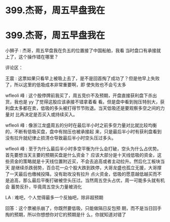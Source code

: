 # 399.杰哥，周五早盘我在

# 399.杰哥，周五早盘我在

小狮子 : 杰哥，周五早盘我在负五的位置接了中国船舶，我看 当时盘口有承接就上了，这个操作错在哪里？

评论区：

王震 : 这票如果只看早上被吸上去了，是不是回首掏了成功了？但是他早上失败了，所以这里的低吸成本非常重要啊，即 使失败也不会亏太多

wfleoli 峰 : 这个股停牌前我买了，周五竞价不及预期，开盘直接获利盘下杀出货，我也是 yy 了觉得这股应该承接不错拿着看 看。但是盘中看到抛压特别大，获利盘太多都在卖，低吸的多头被打得节节败退。当天低吸还是要观察多空之间的力量对 比再决定是否买入或持续买入。

wfleoli 峰 : 像浙江龙盛周五的分时在最后半小时之前多空力量对比就比较均衡的，不断有低吸买盘，盘中有抛压也被承接起 来，只是最后半小时有获利盘看到没有拉升就纪律止损清仓导致最后半小时空头压过多头。

wfleoli 峰 : 至于为什么最后半小时多空平衡为什么会打破，空头为什么占优势。首先要想当天主要的预期买盘是什么资金？ 应该大部分是十天线低吸的资金，这些资金的策略就是十天线位置附近买，不会去追高或者主动拉升。然后化工板块当天 是继续杀跌弱势，百合花一众个股大跌到跌停，大哥龙盛也孤立无援，大哥撑了一天最后也缴械投降。没有助攻没有拉升 点火资金，低吸的愿意越低越买而不是追高，那么最后平衡打破被空头压过。当然周五空头占优，周一可能多头就有机会 蓄势反扑，毕竟周五空头力量被消化

LA : 难吧，个人觉得最多一个反抽吧，除非超预期

回答：这个票被杀崩了，你既然要低吸，只能做隔日反包预 期，而不是当日回手掏的预期，所以你想想你对它的预期是什 么，你就知道对错了